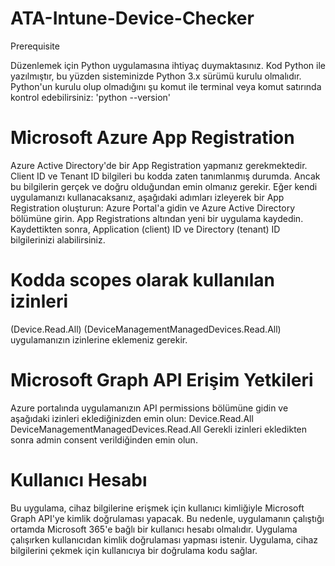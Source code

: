 # ATA-Intune-Device-Checker

Prerequisite

Düzenlemek için Python uygulamasına ihtiyaç duymaktasınız.
Kod Python ile yazılmıştır, bu yüzden sisteminizde Python 3.x sürümü kurulu olmalıdır.
Python'un kurulu olup olmadığını şu komut ile terminal veya komut satırında kontrol edebilirsiniz:
'python --version'


# Microsoft Azure App Registration
Azure Active Directory'de bir App Registration yapmanız gerekmektedir.
Client ID ve Tenant ID bilgileri bu kodda zaten tanımlanmış durumda. Ancak bu bilgilerin gerçek ve doğru olduğundan emin olmanız gerekir. Eğer kendi uygulamanızı kullanacaksanız, aşağıdaki adımları izleyerek bir App Registration oluşturun:
Azure Portal'a gidin ve Azure Active Directory bölümüne girin.
App Registrations altından yeni bir uygulama kaydedin.
Kaydettikten sonra, Application (client) ID ve Directory (tenant) ID bilgilerinizi alabilirsiniz.
# Kodda scopes olarak kullanılan izinleri 
(Device.Read.All) 
(DeviceManagementManagedDevices.Read.All) 
uygulamanızın izinlerine eklemeniz gerekir.
# Microsoft Graph API Erişim Yetkileri
Azure portalında uygulamanızın API permissions bölümüne gidin ve aşağıdaki izinleri eklediğinizden emin olun:
Device.Read.All
DeviceManagementManagedDevices.Read.All
Gerekli izinleri ekledikten sonra admin consent verildiğinden emin olun.

# Kullanıcı Hesabı
Bu uygulama, cihaz bilgilerine erişmek için kullanıcı kimliğiyle Microsoft Graph API'ye kimlik doğrulaması yapacak. Bu nedenle, uygulamanın çalıştığı ortamda Microsoft 365'e bağlı bir kullanıcı hesabı olmalıdır.
Uygulama çalışırken kullanıcıdan kimlik doğrulaması yapması istenir. Uygulama, cihaz bilgilerini çekmek için kullanıcıya bir doğrulama kodu sağlar.

